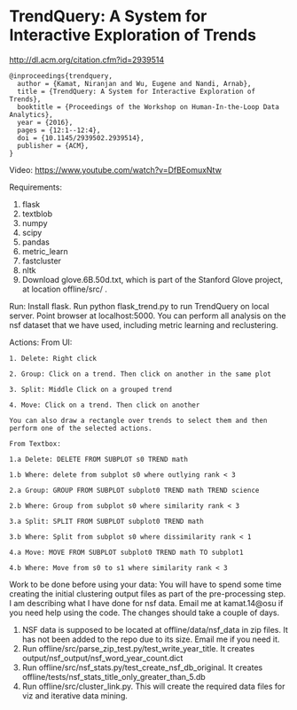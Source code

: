 # TrendQuery: A System for Interactive Exploration of Trends

http://dl.acm.org/citation.cfm?id=2939514

    @inproceedings{trendquery,
      author = {Kamat, Niranjan and Wu, Eugene and Nandi, Arnab},
      title = {TrendQuery: A System for Interactive Exploration of Trends},
      booktitle = {Proceedings of the Workshop on Human-In-the-Loop Data Analytics},
      year = {2016},
      pages = {12:1--12:4},
      doi = {10.1145/2939502.2939514},
      publisher = {ACM},
    }

Video: https://www.youtube.com/watch?v=DfBEomuxNtw

Requirements:
1. flask
2. textblob
3. numpy
4. scipy
5. pandas
6. metric_learn
7. fastcluster
8. nltk
9. Download glove.6B.50d.txt, which is part of the Stanford Glove project, at location offline/src/ .

Run: Install flask. Run python flask_trend.py to run TrendQuery on local server. Point browser at localhost:5000. You can perform all analysis on the nsf dataset that we have used, including metric learning and reclustering. 

Actions: 
	From UI:

	1. Delete: Right click 

	2. Group: Click on a trend. Then click on another in the same plot

	3. Split: Middle Click on a grouped trend

	4. Move: Click on a trend. Then click on another

	You can also draw a rectangle over trends to select them and then perform one of the selected actions.

	From Textbox:

	1.a Delete: DELETE FROM SUBPLOT s0 TREND math 

	1.b Where: delete from subplot s0 where outlying rank < 3
	        
	2.a Group: GROUP FROM SUBPLOT subplot0 TREND math TREND science

	2.b Where: Group from subplot s0 where similarity rank < 3

	3.a Split: SPLIT FROM SUBPLOT subplot0 TREND math

	3.b Where: Split from subplot s0 where dissimilarity rank < 1

	4.a Move: MOVE FROM SUBPLOT subplot0 TREND math TO subplot1

	4.b Where: Move from s0 to s1 where similarity rank < 3

Work to be done before using your data:
  You will have to spend some time creating the initial clustering output files as part of the pre-processing step. I am describing what I have done for nsf data. Email me at kamat.14@osu if you need help using the code. The changes should take a couple of days.
   1. NSF data is supposed to be located at offline/data/nsf_data in zip files. It has not been added to the repo due to its size. Email me if you need it.
   2. Run offline/src/parse_zip_test.py/test_write_year_title. It creates output/nsf_output/nsf_word_year_count.dict
   3. Run offline/src/nsf_stats.py/test_create_nsf_db_original. It creates offline/tests/nsf_stats_title_only_greater_than_5.db
   4. Run offline/src/cluster_link.py. This will create the required data files for viz and iterative data mining.
